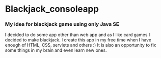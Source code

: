 # Blackjack_consoleapp

### My idea for blackjack game using only Java SE

I decided to do some app other than web app and as I like card games I decided to make blackjack.
I create this app in my free time when I have enough of HTML, CSS, servlets and others :) It is also an opportunity to fix some things in my brain and even learn new ones.
